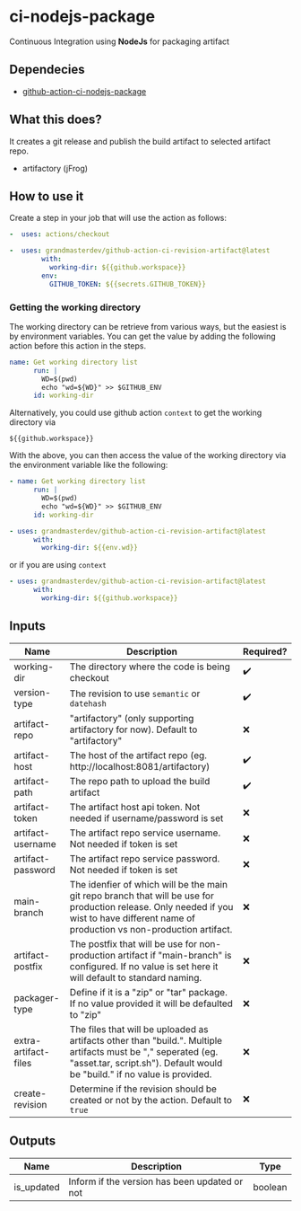 # ci-nodejs-package

Continuous Integration using **NodeJs** for packaging artifact

## Dependecies

- [github-action-ci-nodejs-package](https://github.com/grandmasterdev/github-action-ci-nodejs-package)

## What this does?

It creates a git release and publish the build artifact to selected artifact repo.

- artifactory (jFrog)

## How to use it

Create a step in your job that will use the action as follows:

```yaml
-  uses: actions/checkout

-  uses: grandmasterdev/github-action-ci-revision-artifact@latest
        with:
          working-dir: ${{github.workspace}}
        env:
          GITHUB_TOKEN: ${{secrets.GITHUB_TOKEN}}

```

### Getting the working directory

The working directory can be retrieve from various ways, but the easiest is by environment variables.
You can get the value by adding the following action before this action in the steps.

```yaml
name: Get working directory list
      run: |
        WD=$(pwd)
        echo "wd=${WD}" >> $GITHUB_ENV
      id: working-dir

```

Alternatively, you could use github action `context` to get the working directory via

```
${{github.workspace}}
```

With the above, you can then access the value of the working directory via the environment variable like the following:

```yaml
- name: Get working directory list
      run: |
        WD=$(pwd)
        echo "wd=${WD}" >> $GITHUB_ENV
      id: working-dir

- uses: grandmasterdev/github-action-ci-revision-artifact@latest
      with:
        working-dir: ${{env.wd}}
```

or if you are using `context`

```yaml
- uses: grandmasterdev/github-action-ci-revision-artifact@latest
      with:
        working-dir: ${{github.workspace}}
```

## Inputs

| Name                 | Description                                                                                                                                                                                                 | Required?          |
| -------------------- | ----------------------------------------------------------------------------------------------------------------------------------------------------------------------------------------------------------- | ------------------ |
| working-dir          | The directory where the code is being checkout                                                                                                                                                              | :heavy_check_mark: |
| version-type         | The revision to use `semantic` or `datehash`                                                                                                                                                                | :heavy_check_mark: |
| artifact-repo        | "artifactory" (only supporting artifactory for now). Default to "artifactory"                                                                                                                               | :x:                |
| artifact-host        | The host of the artifact repo (eg. http://localhost:8081/artifactory)                                                                                                                                       | :heavy_check_mark: |
| artifact-path        | The repo path to upload the build artifact                                                                                                                                                                  | :heavy_check_mark: |
| artifact-token       | The artifact host api token. Not needed if username/password is set                                                                                                                                         | :x:                |
| artifact-username    | The artifact repo service username. Not needed if token is set                                                                                                                                              | :x:                |
| artifact-password    | The artifact repo service password. Not needed if token is set                                                                                                                                              | :x:                |
| main-branch          | The idenfier of which will be the main git repo branch that will be use for production release. Only needed if you wist to have different name of production vs non-production artifact.                    | :x:                |
| artifact-postfix     | The postfix that will be use for non-production artifact if "main-branch" is configured. If no value is set here it will default to standard naming.                                                        | :x:                |
| packager-type        | Define if it is a "zip" or "tar" package. If no value provided it will be defaulted to "zip"                                                                                                                | :x:                |
| extra-artifact-files | The files that will be uploaded as artifacts other than "build.<extension>". Multiple artifacts must be "," seperated (eg. "asset.tar, script.sh"). Default would be "build.<ext>" if no value is provided. | :x:                |
| create-revision |Determine if the revision should be created or not by the action. Default to `true` | :x:                |

## Outputs

| Name       | Description                                   | Type    |
| ---------- | --------------------------------------------- | ------- |
| is_updated | Inform if the version has been updated or not | boolean |
